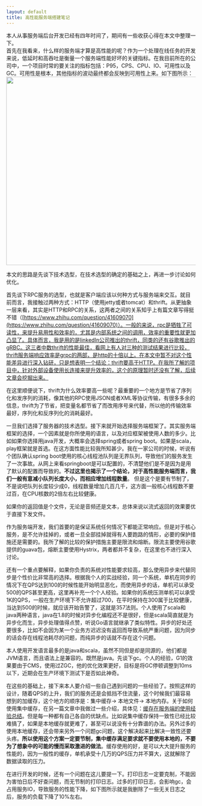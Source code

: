 ```yaml
---
layout: default
title: 高性能服务端搭建笔记
---
```


本人从事服务端后台开发已经有四年时间了，期间有一些收获心得在本文中整理一下。  
首先在我看来，什么样的服务端才算是高性能的呢？作为一个处理在线任务的开发来说，低延时和高吞吐是衡量一个服务端性能好坏的关键指标。在我目前所在的公司中，一个项目时常的要关注的指标包括：P95，CPS、CPU、IO、可用性以及GC。可用性是根本，其他指标的波动最终都会反映到可用性上来。如下图所示：  
<img src="http://dbp-resource.cdn.bcebos.com/a1620f93-4200-9024-4be8-61a6751b1340/1243.png" width="800" height="500"/><br/>


本文的思路是先谈下技术选型，在技术选型的确定的基础之上，再进一步讨论如何优化。 
 
首先谈下RPC服务的选型，也就是客户端应该以何种方式与服务端来交互。就目前而言，我接触过两种方式：HTTP（使用jetty或者tomcat）和thrift。从更抽象一层来看，其实是HTTP和RPC的关系，这两者之间的关系知乎上有篇文章写得挺不错（[https://www.zhihu.com/question/41609070](https://www.zhihu.com/question/41609070)）。一般的来说，rpc是牺牲了可读性，来提升易用性和效率的，尤其是内部系统之间的调用，效率的重要性就更加凸显了。具体而言，我是用的是linkedIn公司推出的thrift，同类的还有谷歌推出的gRBC。这三者中数thrift的性能最佳，看网上有人对三种的测试结果进行比较，thrift服务端响应效率是grpc的两部，是http的十倍以上。在本文中暂不对这个性能差异进行深入钻研，只是想表明一个结论：thrift要高于HTTP。在我所了解的项目中，针对外部设备使用长连接来提升效率的，这个的原理暂时还没有了解，后续文章会挖掘出来。 

在这里顺便说下，thrift为什么效率要高一些呢？最重要的一个地方是节省了序列化和发序列的消耗，像其他的RPC使用JSON或者XML等协议传输，有很多多余的信息，thrift为了节省，把变量名都节省了而改用序号来代替，所以他的传输效率最好，序列化和反序列化的消耗最好。

 一旦我们选择了服务器的技术选型。接下来就开始选择服务端框架了。其实服务端框架的选择，一个因素就是你所使用的语言，以及对应框架被使用人数的多少。比如如果你选择用java开发，大概率会选择spring或者spring boot。如果是scala，play框架就是首选。在这方面性能比较我所知甚少。我在一家公司的时候，听说有个团队确认spring boot使用的核心线程池队列是无界队列，导致他们的服务发生了一次事故。从网上来看springboot是可以配置的，不清楚他们是不是因为是用了默认的配置而导致的。**不过这里也揭示了一个结论，对于高性能服务端而言，我们一般有意减小队列长度大小，而相应增加线程数量**。 但是这个是要有节制了，不是说吧队列长度较少成0，线程数量增加几百几千，这方面一般核心线程数不要过百，在CPU核数的2倍左右比较健康。 
 
如果你的返回值是个文件，无论是音频还是文本，总体来说以流式返回的效果要优于直接下发文件。  

作为服务端开发，我们首要的是保证系统任何情况下都能正常响应。但是对于核心服务，是不允许挂掉的，或者一旦全部挂掉就得有人要跑路的情形，必要的保护措施还是需要的。我所了解的比较的保护措施主要是限流和熔断。限流主要使用谷歌提供的guava包，熔断主要使用Hystrix，两者都并不复杂，在这里也不进行深入讨论。

还有一个重点要解释，如果你负责的系统对性能要求较高，那么使用异步来代替同步是个性价比非常高的选择。根据我个人的实战经验，同一个系统，单机在同步的情况下在QPS达到100的时候性能开始明显恶化，而使用异步的话，单机可以承受500的QPS甚至更高，这里再补充一个个人经验。如果你的系统压测单机可以承受1K的QPS，一般在生产环境下不允许超过700，在平时保持在300属于比较健康，当达到500的时候，就应该开始告警了，这就是357法则。个人使用了scala和java两种语言，java在1.8的时候对异步化编程还不是很好，但是scala简直就是为异步化而生，异步处理值得点赞，听说Go语言就继承了类似特性。异步的好处还要很多，比如不会因为某一个业务方迟迟没有返回而导致系统严重问题，因为同步的话会存在线程池耗尽的问题，而纯异步的话就不存在这个问题。  

本人使用开发语言最多的是java和scala，虽然不同但是却是同源的，他们都是JVM语言，而且语法上是兼容的。既然是java。先谈下gc。个人的经验，G1的效果要由于CMS，使用过ZGC，他的优化效果更好，目标是将GC停顿调整到10ms以下，近期会在生产环境下测试下是否如此神奇。  

在这些的基础上，接下来本人要介绍一些自己遇到问题的一些经验了。按照这样的设计，随着QPS的上升，我们的服务还是会抵挡不住流量，这个时候我们最容易想到的加缓存，这个地方的顺序是：集中缓存-> 本地文件-> 本地内存。关于如何使用集中缓存，在另一篇文章中我做过一些介绍，具体见：[缓存在服务端的使用经验总结](https://fsxtiger.github.io/blog/2020/09/22/%E7%BC%93%E5%AD%98%E5%9C%A8%E6%9C%8D%E5%8A%A1%E7%AB%AF%E7%9A%84%E4%B8%80%E4%BA%9B%E5%AE%9E%E8%B7%B5.html)。但是每一种都有自己各自的优缺点。比如说集中缓存保持一致性已经比较难搞了，如果是本地缓存就更难了，甚至可以说没有十分靠谱的办法。另外过多的使用本地缓存，还会带来另外一个问题gc问题，这个解决起来比解决一致性还要头疼。**所以使用这个方案一定要节制，集中缓存满足要求就不要使用本地的，不要为了想象中的可能的慢而采取激进的做法**。缓存使用的好，是可以大大提升服务的性能的，因为一般性的缓存，单机承受十几万的QPS压力并不算大，这就解除了数据读取的压力。

在进行开发的时候，还有一个问题在这儿要提一下。打印日志一定要克制，不能因为害怕日后不好查问题，而无节制的打印日志。过多的打印日志，会影响gc，会占用服务IO，导致服务的性能下降，如下图所示就是我删除了一些无关日志之后，服务的负载下降了10%左右。

